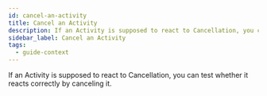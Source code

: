 ```yaml
---
id: cancel-an-activity
title: Cancel an Activity
description: If an Activity is supposed to react to Cancellation, you can test whether it reacts correctly by canceling it.
sidebar_label: Cancel an Activity
tags:
  - guide-context
---
```


If an Activity is supposed to react to Cancellation, you can test whether it reacts correctly by canceling it.
